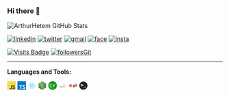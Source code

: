 ### Hi there 👋
![ArthurHetem GitHub Stats](https://github-readme-stats.vercel.app/api?username=ArthurHetem&theme=dracula&show_icons=true)

[![linkedin](https://img.shields.io/badge/-LinkedIn-blue?style=for-the-badge&logo=Linkedin)](https://www.linkedin.com/in/arthurhetem/)
[![twitter](https://img.shields.io/badge/-Twitter-1DA1F2?style=for-the-badge&logo=twitter&logoColor=white)](https://twitter.com/ArthurHetem)
[![gmail](https://img.shields.io/badge/-Gmail-c14438?style=for-the-badge&logo=Gmail&logoColor=white)](mailto:arthurhetem.1@hotmail.com)
[![face](https://img.shields.io/badge/-Facebook-blue?style=for-the-badge&logo=Facebook&logoColor=white)](https://www.facebook.com/arthur.hetem/)
[![insta](https://img.shields.io/badge/-Instagram-E4405F?style=for-the-badge&logo=instagram&logoColor=white)](https://www.instagram.com/arthurhetem/)

[![Visits Badge](https://badges.pufler.dev/visits/ArthurHetem/ArthurHetem)](https://github.com/ArthurHetem)
[![followersGit](https://img.shields.io/github/followers/ArthurHetem?style=social)](https://github.com/ArthurHetem)


----

**Languages and Tools:**  

<code><img height="20" src="https://raw.githubusercontent.com/github/explore/80688e429a7d4ef2fca1e82350fe8e3517d3494d/topics/javascript/javascript.png"></code>
<code><img height="20" src="https://raw.githubusercontent.com/github/explore/80688e429a7d4ef2fca1e82350fe8e3517d3494d/topics/typescript/typescript.png"></code>
<code><img height="20" src="https://raw.githubusercontent.com/github/explore/80688e429a7d4ef2fca1e82350fe8e3517d3494d/topics/react/react.png"></code>
<code><img height="20" src="https://raw.githubusercontent.com/github/explore/80688e429a7d4ef2fca1e82350fe8e3517d3494d/topics/nodejs/nodejs.png"></code>
<code><img height="20" src="https://raw.githubusercontent.com/github/explore/80688e429a7d4ef2fca1e82350fe8e3517d3494d/topics/csharp/csharp.png"></code>
<code><img height="20" src="https://raw.githubusercontent.com/github/explore/80688e429a7d4ef2fca1e82350fe8e3517d3494d/topics/mysql/mysql.png"></code>
<code><img height="20" src="https://raw.githubusercontent.com/github/explore/80688e429a7d4ef2fca1e82350fe8e3517d3494d/topics/git/git.png"></code>
<code><img height="20" src="https://raw.githubusercontent.com/github/explore/80688e429a7d4ef2fca1e82350fe8e3517d3494d/topics/terminal/terminal.png"></code>

<!--
**ArthurHetem/ArthurHetem** is a ✨ _special_ ✨ repository because its `README.md` (this file) appears on your GitHub profile.

Here are some ideas to get you started:

- 🔭 I’m currently working on ...
- 🌱 I’m currently learning ...
- 👯 I’m looking to collaborate on ...
- 🤔 I’m looking for help with ...
- 💬 Ask me about ...
- 📫 How to reach me: ...
- 😄 Pronouns: ...
- ⚡ Fun fact: ...
-->
